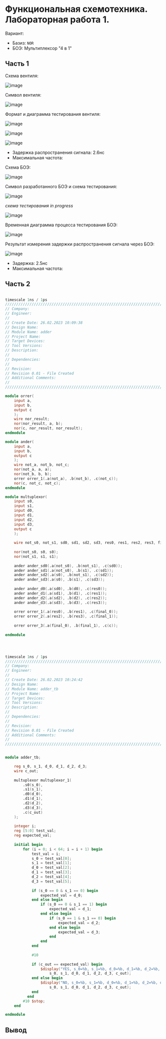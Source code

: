 # Функциональная схемотехника. Лабораторная работа 1. 

Вариант: 
  - Базиз: `NOR`
  - БОЭ: Мультиплексор "4 в 1"

## Часть 1

Схема вентиля:

![image](https://user-images.githubusercontent.com/68964770/221428737-219df699-5189-4d3a-b2a1-c1de17da2858.png)

Символ вентиля:

![image](https://user-images.githubusercontent.com/68964770/221428748-13ea6af5-e1eb-4cbb-8de4-494e1fce4116.png)

Формат и диаграмма тестирования вентиля:

![image](https://user-images.githubusercontent.com/68964770/221428833-cd277a95-3bd9-41e7-97eb-8afd8c5357c4.png)

![image](https://user-images.githubusercontent.com/68964770/221428839-d740c52a-b6c1-4c68-b299-5cff20c18577.png)

![image](https://user-images.githubusercontent.com/68964770/221428848-f30e20b9-8dd6-4c59-a776-7e0fc35726c1.png)

- Задержка распространения сигнала: 2.6нс
- Максимальная частота:


Схема БОЭ:

![image](https://user-images.githubusercontent.com/68964770/221428891-72d237f7-bc0e-4f4e-8447-091503ac8b7d.png)

Символ разработанного БОЭ и схема тестирования:

![image](https://user-images.githubusercontent.com/68964770/221428941-287f19cc-7c61-4030-997d-a58cc283e960.png)

*схема тестирования in progress*

![image](https://user-images.githubusercontent.com/68964770/221429085-4b8b8f97-1c70-46c4-9218-07edbb1714f4.png)

Временная диаграмма процесса тестирования БОЭ:

![image](https://user-images.githubusercontent.com/68964770/221429092-6d86376c-50d0-4726-ba59-e6d843022f7f.png)

Результат измерения задержки распространения сигнала через БОЭ:

![image](https://user-images.githubusercontent.com/68964770/221429088-da9f6e8d-f029-40cc-a6cc-4deba5cb1418.png)

- Задержка: 2.5нс
- Максимальная частота:

## Часть 2


```verilog

timescale 1ns / 1ps
//////////////////////////////////////////////////////////////////////////////////
// Company: 
// Engineer: 
// 
// Create Date: 26.02.2023 10:09:38
// Design Name: 
// Module Name: adder
// Project Name: 
// Target Devices: 
// Tool Versions: 
// Description: 
// 
// Dependencies: 
// 
// Revision:
// Revision 0.01 - File Created
// Additional Comments:
// 
//////////////////////////////////////////////////////////////////////////////////

module orrer(
    input a,
    input b,
    output c
    );
    wire nor_result;
    nor(nor_result, a, b);
    nor(c, nor_result, nor_result);
endmodule

module ander(
    input a,
    input b,
    output c
    );
    wire not_a, not_b, not_c;
    nor(not_a, a, a);
    nor(not_b, b, b);
    orrer orrer_1(.a(not_a), .b(not_b), .c(not_c));
    nor(c, not_c, not_c);
endmodule

module multuplexor(
    input s0,
    input s1,
    input d0,
    input d1,
    input d2,
    input d3,
    output c
    );
    
    wire not_s0, not_s1, sd0, sd1, sd2, sd3, res0, res1, res2, res3, final_0, final_1;
   
    nor(not_s0, s0, s0);
    nor(not_s1, s1, s1);
    
    ander ander_sd0(.a(not_s0), .b(not_s1), .c(sd0));
    ander ander_sd1(.a(not_s0), .b(s1), .c(sd1));
    ander ander_sd2(.a(s0), .b(not_s1), .c(sd2));
    ander ander_sd3(.a(s0), .b(s1), .c(sd3));
    
    ander ander_d0(.a(sd0), .b(d0), .c(res0));
    ander ander_d1(.a(sd1), .b(d1), .c(res1));
    ander ander_d2(.a(sd2), .b(d2), .c(res2));
    ander ander_d3(.a(sd3), .b(d3), .c(res3));
    
    orrer orrer_1(.a(res0), .b(res1), .c(final_0));
    orrer orrer_2(.a(res2), .b(res3), .c(final_1));
    
    orrer orrer_3(.a(final_0), .b(final_1), .c(c));
    
endmodule




timescale 1ns / 1ps
//////////////////////////////////////////////////////////////////////////////////
// Company: 
// Engineer: 
// 
// Create Date: 26.02.2023 10:24:42
// Design Name: 
// Module Name: adder_tb
// Project Name: 
// Target Devices: 
// Tool Versions: 
// Description: 
// 
// Dependencies: 
// 
// Revision:
// Revision 0.01 - File Created
// Additional Comments:
// 
//////////////////////////////////////////////////////////////////////////////////


module adder_tb;

    reg s_0, s_1, d_0, d_1, d_2, d_3;
    wire c_out;
    
    multuplexor multuplexor_1(
        .s0(s_0),
        .s1(s_1),
        .d0(d_0),
        .d1(d_1),
        .d2(d_2),
        .d3(d_3),
        .c(c_out)
    );
    
    integer i;
    reg [5:0] test_val;
    reg expected_val;
    
    initial begin
        for (i = 0; i < 64; i = i + 1) begin
            test_val = i;
            s_0 = test_val[0];
            s_1 = test_val[1];
            d_0 = test_val[2];
            d_1 = test_val[3];
            d_2 = test_val[4];
            d_3 = test_val[5];
            
            if (s_0 == 0 & s_1 == 0) begin
                expected_val = d_0;
            end else begin
                if (s_0 == 0 & s_1 == 1) begin
                    expected_val = d_1;
                end else begin
                    if (s_0 == 1 & s_1 == 0) begin
                        expected_val = d_2;
                    end else begin
                        expected_val = d_3;
                    end
                end
            end
            
            #10
            
            if (c_out == expected_val) begin
                $display("YES, s_0=%b, s_1=%b, d_0=%b, d_1=%b, d_2=%b, d_3=%b, c_out=%b",
                    s_0, s_1, d_0, d_1, d_2, d_3, c_out);
            end else begin
                $display("NO, s_0=%b, s_1=%b, d_0=%b, d_1=%b, d_2=%b, d_3=%b, c_out=%b",
                    s_0, s_1, d_0, d_1, d_2, d_3, c_out);
            end
          end
        #10 $stop;
    end 

endmodule
```

## Вывод




